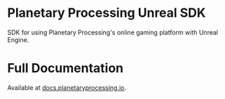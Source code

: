 # Planetary Processing Unreal SDK

SDK for using Planetary Processing's online gaming platform with Unreal Engine.

# Full Documentation
Available at [docs.planetaryprocessing.io](https://docs.planetaryprocessing.io/).
